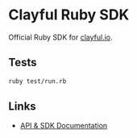 # Clayful Ruby SDK

Official Ruby SDK for [clayful.io](https://clayful.io).

## Tests

```sh
ruby test/run.rb
```

## Links

- [API & SDK Documentation](https://dev.clayful.io)